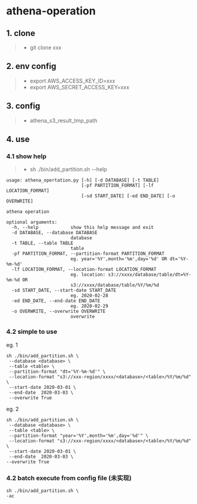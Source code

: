 # athena-operation

## 1. clone
  > * git clone xxx
## 2. env config
  > * export AWS_ACCESS_KEY_ID=xxx
  > * export AWS_SECRET_ACCESS_KEY=xxx
## 3. config
  > * athena_s3_result_tmp_path
## 4. use
### 4.1 show help
  > * sh ./bin/add_partition.sh --help
```text
usage: athena_opertation.py [-h] [-d DATABASE] [-t TABLE]
                            [-pf PARTITION_FORMAT] [-lf LOCATION_FORMAT]
                            [-sd START_DATE] [-ed END_DATE] [-o OVERWRITE]

athena operation

optional arguments:
  -h, --help            show this help message and exit
  -d DATABASE, --database DATABASE
                        database
  -t TABLE, --table TABLE
                        table
  -pf PARTITION_FORMAT, --partition-format PARTITION_FORMAT
                        eg. year='%Y',month='%m',day='%d' OR dt='%Y-%m-%d'
  -lf LOCATION_FORMAT, --location-format LOCATION_FORMAT
                        eg. location: s3://xxxx/database/table/dt=%Y-%m-%d OR
                        s3://xxxx/database/table/%Y/%m/%d
  -sd START_DATE, --start-date START_DATE
                        eg. 2020-02-28
  -ed END_DATE, --end-date END_DATE
                        eg. 2020-02-29
  -o OVERWRITE, --overwrite OVERWRITE
                        overwrite
```
### 4.2 simple to use
eg. 1
```shell script
sh ./bin/add_partition.sh \
 --database <database> \
 --table <table> \
 --partition-format "dt='%Y-%m-%d'" \
 --location-format "s3://xxx-region/xxxx/<database>/<table>/%Y/%m/%d" \
 --start-date 2020-03-01 \
 --end-date  2020-03-03 \
 --overwrite True
```
eg. 2
```shell script
sh ./bin/add_partition.sh \
 --database <database> \
 --table <table> \
 --partition-format "year='%Y',month='%m',day='%d'" \
 --location-format "s3://xxx-region/xxxx/<database>/<table>/%Y/%m/%d" \
 --start-date 2020-03-01 \
 --end-date  2020-03-03 \
--overwrite True
```

### 4.2 batch execute from config file (未实现)
 ```shell script
sh ./bin/add_partition.sh \
 -ac
```